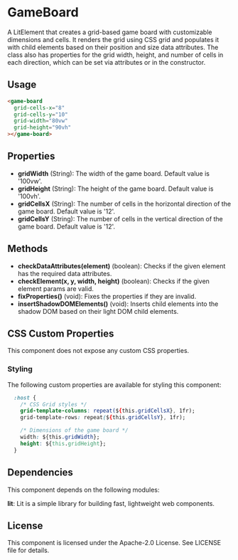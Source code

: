 # GameBoard

A LitElement that creates a grid-based game board with customizable dimensions and cells. It renders the grid using CSS grid and populates it with child elements based on their position and size data attributes. The class also has properties for the grid width, height, and number of cells in each direction, which can be set via attributes or in the constructor.

## Usage

```html
<game-board
  grid-cells-x="8"
  grid-cells-y="10"
  grid-width="80vw"
  grid-height="90vh"
></game-board>
```

## Properties

- **gridWidth** (String): The width of the game board. Default value is '100vw'.
- **gridHeight** (String): The height of the game board. Default value is '100vh'.
- **gridCellsX** (String): The number of cells in the horizontal direction of the game board. Default value is '12'.
- **gridCellsY** (String): The number of cells in the vertical direction of the game board. Default value is '12'.

## Methods

- **checkDataAttributes(element)** (boolean): Checks if the given element has the required data attributes.
- **checkElement(x, y, width, height)** (boolean): Checks if the given element params are valid.
- **fixProperties()** (void): Fixes the properties if they are invalid.
- **insertShadowDOMElements()** (void): Inserts child elements into the shadow DOM based on their light DOM child elements.

## CSS Custom Properties

This component does not expose any custom CSS properties.

### Styling

The following custom properties are available for styling this component:

```css
  :host {
    /* CSS Grid styles */
    grid-template-columns: repeat(${this.gridCellsX}, 1fr);
    grid-template-rows: repeat(${this.gridCellsY}, 1fr);

    /* Dimensions of the game board */
    width: ${this.gridWidth};
    height: ${this.gridHeight};
  }
```

## Dependencies

This component depends on the following modules:

**lit**: Lit is a simple library for building fast, lightweight web components.

## License

This component is licensed under the Apache-2.0 License. See LICENSE file for details.
